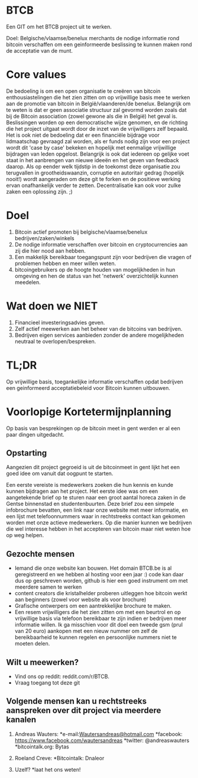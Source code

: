 BTCB
====

Een GIT om het BTCB project uit te werken. 

Doel: Belgische/vlaamse/benelux merchants de nodige informatie rond bitcoin verschaffen om een geinformeerde beslissing te kunnen maken rond de acceptatie van de munt. 

Core values
====

De bedoeling is om een open organisatie te creëren van bitcoin enthousiastelingen die het zien zitten om op vrijwillige basis mee te werken aan de promotie van bitcoin in België/vlaanderen/de benelux.
Belangrijk om te weten is dat er geen associatie structuur zal gevormd worden zoals dat bij de Bitcoin association (zowel gewone als die in België) het geval is. Beslissingen worden op een democratische wijze genomen, en de richting die het project uitgaat wordt door de inzet van de vrijwilligers zelf bepaald.
Het is ook niet de bedoeling dat er een financiële bijdrage voor lidmaatschap gevraagd zal worden, als er funds nodig zijn voor een project wordt dit 'case by case' bekeken en hopelijk met eenmalige vrijwillige bijdragen van leden opgelost. Belangrijk is ook dat iedereen op gelijke voet staat in het aanbrengen van nieuwe ideeën en het geven van feedback daarop.
Als op eender welk tijdstip in de toekomst deze organisatie zou terugvallen in grootheidswaanzin, corruptie en autoritair gedrag (hopelijk nooit!) wordt aangeraden om deze git te forken en de positieve werking ervan onafhankelijk verder te zetten. Decentralisatie kan ook voor zulke zaken een oplossing zijn. ;)

Doel
====
1. Bitcoin actief promoten bij belgische/vlaamse/benelux bedrijven/zaken/winkels
2. De nodige informatie verschaffen over bitcoin en cryptocurrencies aan zij die hier nood aan hebben. 
3. Een makkelijk bereikbaar toegangspunt zijn voor bedrijven die vragen of problemen hebben en meer willen weten. 
4. bitcoingebruikers op de hoogte houden van mogelijkheden in hun omgeving en hen de status van het 'netwerk' overzichtelijk kunnen meedelen. 

Wat doen we NIET
====
1. Financieel investeringsadvies geven.
2. Zelf actief meewerken aan het beheer van de bitcoins van bedrijven.
3. Bedrijven eigen services aanbieden zonder de andere mogelijkheden neutraal te overlopen/bespreken. 


TL;DR
====
Op vrijwillige basis, toegankelijke informatie verschaffen opdat bedrijven een geinformeerd acceptatiebeleid voor Bitcoin kunnen uitbouwen. 


Voorlopige Kortetermijnplanning
====

Op basis van besprekingen op de bitcoin meet in gent werden er al een paar dingen uitgedacht.

Opstarting
----

Aangezien dit project gegroeid is uit de bitcoinmeet in gent lijkt het een goed idee om vanuit dat oogpunt te starten. 

Een eerste vereiste is medewerkers zoeken die hun kennis en kunde kunnen bijdragen aan het project. Het eerste idee was om een aangetekende brief op te sturen naar een groot aantal horeca zaken in de Gentse binnenstad en studentenbuurten. 
Deze brief zou een simpele infobrochure bevatten, een link naar onze website met meer informatie, en een lijst met telefoonnummers waar in rechtstreeks contact kan gekomen worden met onze actieve medewerkers. Op die manier kunnen we bedrijven die wel interesse hebben in het accepteren van bitcoin maar niet weten hoe op weg helpen. 

Gezochte mensen
---

- Iemand die onze website kan bouwen. Het domain BTCB.be is al geregistreerd en we hebben al hosting voor een jaar :) code kan daar dus op geschreven worden, github is hier een goed instrument om met meerdere samen te werken
- content creators die kristalhelder proberen uitleggen hoe bitcoin werkt aan beginners (zowel voor website als voor brochure)
- Grafische ontwerpers om een aantrekkelijke brochure te maken. 
- Een resem vrijwilligers die het zien zitten om met een beurtrol en op vrijwillige basis via telefoon bereikbaar te zijn indien er bedrijven meer informatie willen. Ik ga misschien voor dit doel een tweede gsm (prul van 20 euro) aankopen met een nieuw nummer om zelf de bereikbaarheid te kunnen regelen en persoonlijke nummers niet te moeten delen.

Wilt u meewerken?
---

- Vind ons op reddit: reddit.com/r/BTCB.
- Vraag toegang tot deze git 


Volgende mensen kan u rechtstreeks aanspreken over dit project via meerdere kanalen
---

1. Andreas Wauters: 
*e-mail:Wautersandreas@hotmail.com
*facebook: https://www.facebook.com/wautersandreas
*twitter: @andreaswauters
*bitcointalk.org: Bytas

2. Roeland Creve:
*Bitcointalk: Dnaleor

3. Uzelf? 
*laat het ons weten!  




